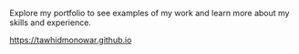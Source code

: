 Explore my portfolio to see examples of my work and learn more about my skills and experience.

https://tawhidmonowar.github.io
